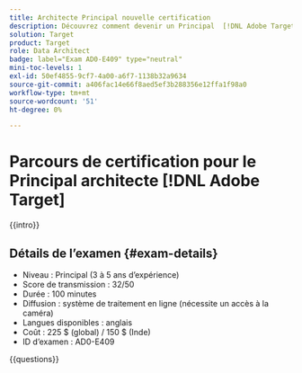 ```yaml
---
title: Architecte Principal nouvelle certification
description: Découvrez comment devenir un Principal  [!DNL Adobe Target] Architect certifié.
solution: Target
product: Target
role: Data Architect
badge: label="Exam AD0-E409" type="neutral"
mini-toc-levels: 1
exl-id: 50ef4855-9cf7-4a00-a6f7-1138b32a9634
source-git-commit: a406fac14e66f8aed5ef3b288356e12ffa1f98a0
workflow-type: tm+mt
source-wordcount: '51'
ht-degree: 0%

---
```


# Parcours de certification pour le Principal architecte [!DNL Adobe Target]

{{intro}}

## Détails de l’examen {#exam-details}

* Niveau : Principal (3 à 5 ans d’expérience)
* Score de transmission : 32/50
* Durée : 100 minutes
* Diffusion : système de traitement en ligne (nécessite un accès à la caméra)
* Langues disponibles : anglais
* Coût : 225 $ (global) / 150 $ (Inde)
* ID d’examen : AD0-E409

{{questions}}

